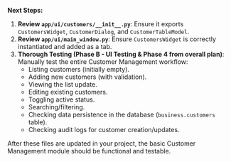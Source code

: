 **Next Steps:**

1.  **Review `app/ui/customers/__init__.py`**: Ensure it exports `CustomersWidget`, `CustomerDialog`, and `CustomerTableModel`.
2.  **Review `app/ui/main_window.py`**: Ensure `CustomersWidget` is correctly instantiated and added as a tab.
3.  **Thorough Testing (Phase B - UI Testing & Phase 4 from overall plan)**: Manually test the entire Customer Management workflow:
    *   Listing customers (initially empty).
    *   Adding new customers (with validation).
    *   Viewing the list update.
    *   Editing existing customers.
    *   Toggling active status.
    *   Searching/filtering.
    *   Checking data persistence in the database (`business.customers` table).
    *   Checking audit logs for customer creation/updates.

After these files are updated in your project, the basic Customer Management module should be functional and testable.

